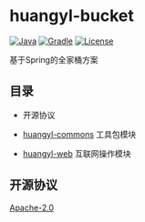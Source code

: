 # huangyl-bucket

[![Java](https://img.shields.io/badge/java-^1.8.0-orange.svg?style=flat-square)](http://www.oracle.com/technetwork/java/index.html)
[![Gradle](https://img.shields.io/badge/gradle-4.3.1-brightgreen.svg?style=flat-square)](https://gradle.org)
[![License](https://img.shields.io/badge/license-Apache--2.0-blue.svg?style=flat-square)](https://www.apache.org/licenses/LICENSE-2.0.html)

基于Spring的全家桶方案

## 目录

* 开源协议

* [huangyl-commons](./huangyl-commons) 工具包模块

* [huangyl-web](./huangyl-web) 互联网操作模块

## 开源协议

[Apache-2.0](https://www.apache.org/licenses/LICENSE-2.0.html)
